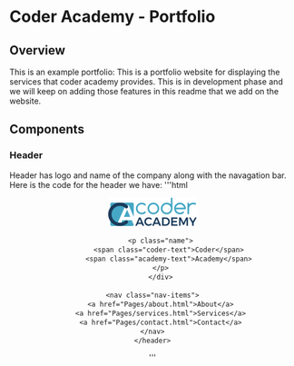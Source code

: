 # Coder Academy - Portfolio

##  Overview
This is an example portfolio:
This is a portfolio website for displaying the services that coder academy provides. This is in development phase and we will keep on adding those features in this readme that we add on the website.

## Components


### Header
Header has logo and name of the company along with the navagation bar. Here is the code for the header we have:
'''html
<header>
    <div class="logo-name">
        <a href="./index.html">
            <img src="./images/calogo.png" alt="coder academy logo">
        </a>

        <p class="name">
            <span class="coder-text">Coder</span>
            <span class="academy-text">Academy</span>
        </p>
        </div>

    <nav class="nav-items">
        <a href="Pages/about.html">About</a>
        <a href="Pages/services.html">Services</a>
        <a href="Pages/contact.html">Contact</a>
    </nav>
    </header>
'''